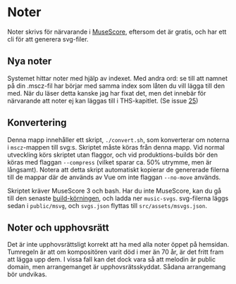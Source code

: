 # Noter
Noter skrivs för närvarande i [MuseScore](https://musescore.org), eftersom det är gratis, och har ett cli för att generera svg-filer.

## Nya noter
Systemet hittar noter med hjälp av indexet. Med andra ord: se till att namnet på din .mscz-fil har börjar med samma index som låten du vill lägga till den med. När du läser detta kanske jag har fixat det, men det innebär för närvarande att noter ej kan läggas till i THS-kapitlet. (Se issue [25](https://github.com/Fysiksektionen/sangbok-html/issues/25))

## Konvertering
Denna mapp innehåller ett skript, `./convert.sh`, som konverterar om noterna i `mscz`-mappen till svg:s. Skriptet måste köras från denna mapp.
Vid normal utveckling körs skriptet utan flaggor, och vid produktions-builds bör den köras med flaggan `--compress` (vilket sparar ca. 50% utrymme, men är långsamt). Notera att detta skript automatiskt kopierar de genererade filerna till de mappar där de används av Vue om inte flaggan `--no-move` används. 

Skriptet kräver MuseScore 3 och bash. Har du inte MuseScore, kan du gå till den senaste [build-körningen](https://github.com/Fysiksektionen/sangbok-html/actions/workflows/build-vue.yml), och ladda ner `music-svgs`. svg-filerna läggs sedan i `public/msvg`, och `svgs.json` flyttas till `src/assets/msvgs.json`.

## Noter och upphovsrätt
Det är inte upphovsrättsligt korrekt att ha med alla noter öppet på hemsidan. Tumregeln är att om kompositören varit död i mer än 70 år, är det fritt fram att lägga upp dem. I vissa fall kan det dock vara så att melodin är public domain, men arrangemanget är upphovsrätsskyddat. Sådana arrangemang bör undvikas.